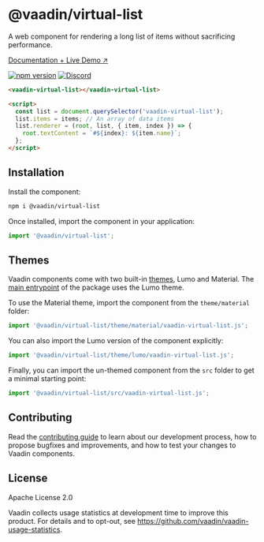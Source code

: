 # @vaadin/virtual-list

A web component for rendering a long list of items without sacrificing performance.

[Documentation + Live Demo ↗](https://vaadin.com/docs/latest/components/virtual-list)

[![npm version](https://badgen.net/npm/v/@vaadin/virtual-list)](https://www.npmjs.com/package/@vaadin/virtual-list)
[![Discord](https://img.shields.io/discord/732335336448852018?label=discord)](https://discord.gg/PHmkCKC)

```html
<vaadin-virtual-list></vaadin-virtual-list>

<script>
  const list = document.querySelector('vaadin-virtual-list');
  list.items = items; // An array of data items
  list.renderer = (root, list, { item, index }) => {
    root.textContent = `#${index}: ${item.name}`;
  };
</script>
```

## Installation

Install the component:

```sh
npm i @vaadin/virtual-list
```

Once installed, import the component in your application:

```js
import '@vaadin/virtual-list';
```

## Themes

Vaadin components come with two built-in [themes](https://vaadin.com/docs/latest/styling), Lumo and Material.
The [main entrypoint](https://github.com/vaadin/web-components/blob/main/packages/virtual-list/vaadin-virtual-list.js) of the package uses the Lumo theme.

To use the Material theme, import the component from the `theme/material` folder:

```js
import '@vaadin/virtual-list/theme/material/vaadin-virtual-list.js';
```

You can also import the Lumo version of the component explicitly:

```js
import '@vaadin/virtual-list/theme/lumo/vaadin-virtual-list.js';
```

Finally, you can import the un-themed component from the `src` folder to get a minimal starting point:

```js
import '@vaadin/virtual-list/src/vaadin-virtual-list.js';
```

## Contributing

Read the [contributing guide](https://vaadin.com/docs/latest/contributing/overview) to learn about our development process, how to propose bugfixes and improvements, and how to test your changes to Vaadin components.

## License

Apache License 2.0

Vaadin collects usage statistics at development time to improve this product.
For details and to opt-out, see https://github.com/vaadin/vaadin-usage-statistics.
